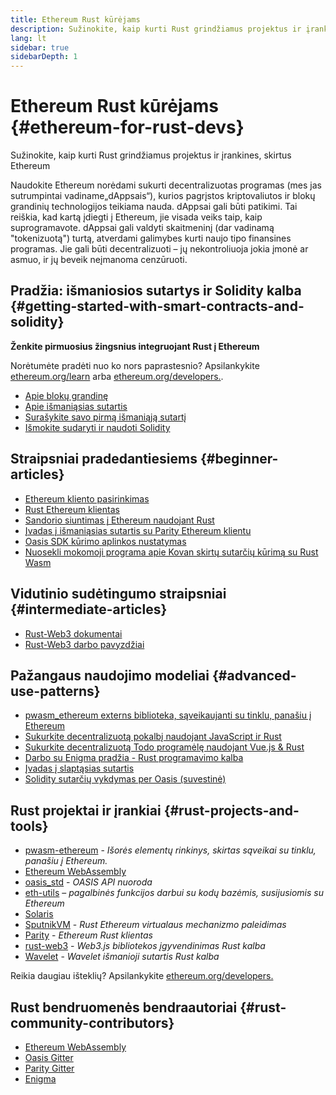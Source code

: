 ```yaml
---
title: Ethereum Rust kūrėjams
description: Sužinokite, kaip kurti Rust grindžiamus projektus ir įrankines, skirtus Ethereum
lang: lt
sidebar: true
sidebarDepth: 1
---
```


# Ethereum Rust kūrėjams {#ethereum-for-rust-devs}

<div class="featured">Sužinokite, kaip kurti Rust grindžiamus projektus ir įrankines, skirtus Ethereum</div>

Naudokite Ethereum norėdami sukurti decentralizuotas programas (mes jas sutrumpintai vadiname„dAppsais“), kurios pagrįstos kriptovaliutos ir blokų grandinių technologijos teikiama nauda. dAppsai gali būti patikimi. Tai reiškia, kad kartą įdiegti į Ethereum, jie visada veiks taip, kaip suprogramavote. dAppsai gali valdyti skaitmeninį (dar vadinamą "tokenizuotą") turtą, atverdami galimybes kurti naujo tipo finansines programas. Jie gali būti decentralizuoti – jų nekontroliuoja jokia įmonė ar asmuo, ir jų beveik neįmanoma cenzūruoti.

## Pradžia: išmaniosios sutartys ir Solidity kalba {#getting-started-with-smart-contracts-and-solidity}

**Ženkite pirmuosius žingsnius integruojant Rust į Ethereum**

Norėtumėte pradėti nuo ko nors paprastesnio? Apsilankykite [ethereum.org/learn](/learn/) arba [ethereum.org/developers.](/developers/).

- [Apie blokų grandinę](https://kauri.io/article/d55684513211466da7f8cc03987607d5/blockchain-explained)
- [Apie išmaniąsias sutartis](https://kauri.io/article/e4f66c6079e74a4a9b532148d3158188/ethereum-101-part-5-the-smart-contract)
- [Surašykite savo pirmą išmaniąją sutartį](https://kauri.io/article/124b7db1d0cf4f47b414f8b13c9d66e2/remix-ide-your-first-smart-contract)
- [Išmokite sudaryti ir naudoti Solidity](https://kauri.io/article/973c5f54c4434bb1b0160cff8c695369/understanding-smart-contract-compilation-and-deployment)

## Straipsniai pradedantiesiems {#beginner-articles}

- [Ethereum kliento pasirinkimas](https://www.trufflesuite.com/docs/truffle/reference/choosing-an-ethereum-client)
- [Rust Ethereum klientas](https://wiki.parity.io/Setup)
- [Sandorio siuntimas į Ethereum naudojant Rust](https://kauri.io/article/97c85229c66445759bb0ce642224d364/sending-ethereum-transactions-with-rust)
- [Įvadas į išmaniąsias sutartis su Parity Ethereum klientu](https://wiki.parity.io/Smart-Contracts)
- [Oasis SDK kūrimo aplinkos nustatymas](https://docs.oasis.dev/quickstart.html#set-up-the-oasis-sdk)
- [Nuosekli mokomoji programa apie Kovan skirtų sutarčių kūrimą su Rust Wasm](https://github.com/paritytech/pwasm-tutorial)

## Vidutinio sudėtingumo straipsniai {#intermediate-articles}

- [Rust-Web3 dokumentai](https://tomusdrw.github.io/rust-web3/web3/index.html)
- [Rust-Web3 darbo pavyzdžiai](https://github.com/tomusdrw/rust-web3/blob/master/examples)

## Pažangaus naudojimo modeliai {#advanced-use-patterns}

- [pwasm_ethereum externs biblioteka, sąveikaujanti su tinklu, panašiu į Ethereum](https://paritytech.github.io/pwasm-ethereum/pwasm_ethereum/)
- [Sukurkite decentralizuotą pokalbį naudojant JavaScript ir Rust](https://medium.com/perlin-network/build-a-decentralized-chat-using-javascript-rust-webassembly-c775f8484b52)
- [Sukurkite decentralizuotą Todo programėlę naudojant Vue.js & Rust ](https://medium.com/@jjmace01/build-a-decentralized-todo-app-using-vue-js-rust-webassembly-5381a1895beb)
- [Darbo su Enigma pradžia - Rust programavimo kalba](https://blog.enigma.co/getting-started-with-discovery-the-rust-programming-language-4d1e0b06de15)
- [Įvadas į slaptąsias sutartis](https://blog.enigma.co/getting-started-with-enigma-an-intro-to-secret-contracts-cdba4fe501c2)
- [Solidity sutarčių vykdymas per Oasis (suvestinė)](https://docs.oasis.dev/tutorials/deploy-solidity.html#deploy-using-truffle)

## Rust projektai ir įrankiai {#rust-projects-and-tools}

- [pwasm-ethereum](https://github.com/paritytech/pwasm-ethereum) - _Išorės elementų rinkinys, skirtas sąveikai su tinklu, panašiu į Ethereum._
- [Ethereum WebAssembly](https://ewasm.readthedocs.io/en/mkdocs/)
- [oasis_std](https://docs.rs/oasis-std/0.2.7/oasis_std/) - _OASIS API nuoroda_
- [eth-utils](https://github.com/ethereum/eth-utils/) – _pagalbinės funkcijos darbui su kodų bazėmis, susijusiomis su Ethereum_
- [Solaris](https://github.com/paritytech/sol-rs)
- [SputnikVM](https://github.com/sorpaas/rust-evm) - _Rust Ethereum virtualaus mechanizmo paleidimas_
- [Parity](https://github.com/paritytech/parity-ethereum) - _Ethereum Rust klientas_
- [rust-web3](https://github.com/tomusdrw/rust-web3) - _Web3.js bibliotekos įgyvendinimas Rust kalba_
- [Wavelet](https://wavelet.perlin.net/docs/smart-contracts) - _Wavelet išmanioji sutartis Rust kalba_

Reikia daugiau išteklių? Apsilankykite [ethereum.org/developers.](/developers/)

## Rust bendruomenės bendraautoriai {#rust-community-contributors}

- [Ethereum WebAssembly](https://gitter.im/ewasm/Lobby)
- [Oasis Gitter](https://gitter.im/Oasis-official/Lobby)
- [Parity Gitter](https://gitter.im/paritytech/parity)
- [Enigma](https://discord.gg/SJK32GY)
